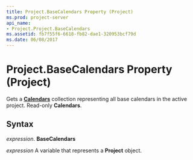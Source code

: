 ```yaml
---
title: Project.BaseCalendars Property (Project)
ms.prod: project-server
api_name:
- Project.Project.BaseCalendars
ms.assetid: fb7f55f6-6618-fb82-dae1-320953bcf79d
ms.date: 06/08/2017
---
```



# Project.BaseCalendars Property (Project)

Gets a  **[Calendars](Project.Calendar.md)** collection representing all base calendars in the active project. Read-only **Calendars**.


## Syntax

 _expression_. **BaseCalendars**

 _expression_ A variable that represents a **Project** object.


